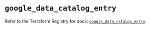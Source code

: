 # `google_data_catalog_entry`

Refer to the Terraform Registry for docs: [`google_data_catalog_entry`](https://registry.terraform.io/providers/hashicorp/google/6.9.0/docs/resources/data_catalog_entry).

